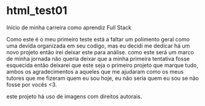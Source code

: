 # html_test01

Início de minha carreira como aprendiz Full Stack

Como este é o meu primeiro teste está a faltar um polimento geral como uma devida organizada em seu codigo, mas eu decidi me dedicar há um novo projeto então irei deixar este para análise. como este será um marco de minha jornada não queria deixar que a minha primeira tentativa fosse esquecida então deixarei que este seja o primeiro projeto que marque tudo, ambos os agradecimentos a aqueles que me ajudaram como os meus tutores que me fizeram quem eu sou hoje, eu não seria quem eu sou se não fosse por vocês <3.

este projeto há uso de imagens com direitos autorais.
